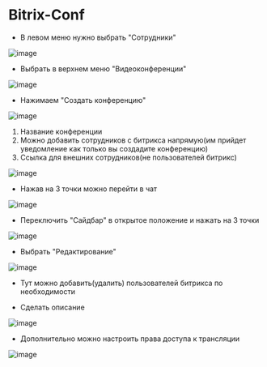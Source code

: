 # Bitrix-Conf

- В левом меню нужно выбрать "Сотрудники"

![image](https://github.com/user-attachments/assets/c104eea4-13ec-4be5-8e96-4f481da73fbb)

- Выбрать в верхнем меню "Видеоконференции"

![image](https://github.com/user-attachments/assets/ad81d0a9-f4d2-4c99-8232-3e526b8a1ac1)


- Нажимаем "Создать конференцию"

![image](https://github.com/user-attachments/assets/ed30febe-99d7-4a9d-8714-2fa38e55785e)


1. Название конференции
2. Можно добавить сотрудников с битрикса напрямую(им прийдет уведомление как только вы создадите конференцию)
3. Ссылка для внешних сотрудников(не пользователей битрикс)

![image](https://github.com/user-attachments/assets/635940af-790b-4cc1-847d-485e968ce33b)

- Нажав на 3 точки можно перейти в чат

![image](https://github.com/user-attachments/assets/7ac55ef4-59b5-43bf-b426-833c2577cbfa)


- Переключить "Сайдбар" в открытое положение и нажать на 3 точки

![image](https://github.com/user-attachments/assets/adda82b1-80b1-4eea-bd96-b2f67b55c980)

- Выбрать "Редактирование"

![image](https://github.com/user-attachments/assets/3498482e-2a0c-47e3-b06e-adbca2f5567e)


- Тут можно добавить(удалить) пользователей битрикса по необходимости

- Сделать описание 

![image](https://github.com/user-attachments/assets/e1a60f54-110f-4665-a80d-9958c6fc6131)

- Дополнительно можно настроить права доступа к трансляции

![image](https://github.com/user-attachments/assets/c1725373-e985-4748-b2cd-c132a2c44e37)













































































































